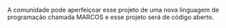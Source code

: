 A comunidade pode aperfeiçoar esse projeto de uma nova linguagem de programação chamada MARCOS e esse projeto será de código aberto.
